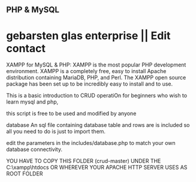 ## PHP & MySQL

# gebarsten glas enterprise || Edit contact

XAMPP for MySQL & PHP: XAMPP is the most popular PHP development environment. XAMPP is a completely free, easy to install Apache distribution containing MariaDB, PHP, and Perl. The XAMPP open source package has been set up to be incredibly easy to install and to use.

This is a basic introduction to CRUD operatiOn for beginners
who wish to learn mysql and php,

this script is free to be used and modified by anyone

database
An sql file containing database table and rows are is included
so all you need to do is just to import them.

edit the parameters in the includes/database.php
to match your own database connectivity.

YOU HAVE TO COPY THIS FOLDER (crud-master) UNDER THE C:\xampp\htdocs
OR WHEREVER YOUR APACHE HTTP SERVER USES AS ROOT FOLDER
